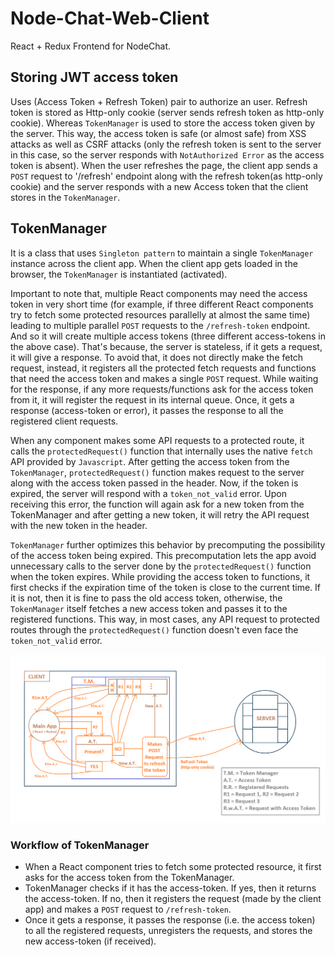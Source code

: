 # Node-Chat-Web-Client

React + Redux Frontend for NodeChat.

## Storing JWT access token

Uses (Access Token + Refresh Token) pair to authorize an user. Refresh token is stored as Http-only cookie (server sends refresh token as http-only cookie). Whereas `TokenManager` is used to store the access token given by the server. This way, the access token is safe (or almost safe) from XSS attacks as well as CSRF attacks (only the refresh token is sent to the server in this case, so the server responds with `NotAuthorized Error` as the access token is absent). When the user refreshes the page, the client app sends a `POST` request to '/refresh' endpoint along with the refresh token(as http-only cookie) and the server responds with a new Access token that the client stores in the `TokenManager`.

## TokenManager

It is a class that uses `Singleton pattern` to maintain a single `TokenManager` instance across the client app. When the client app gets loaded in the browser, the `TokenManager` is instantiated (activated).

Important to note that, multiple React components may need the access token in very short time (for example, if three different React components try to fetch some protected resources parallelly at almost the same time) leading to multiple parallel `POST` requests to the `/refresh-token` endpoint. And so it will create multiple access tokens (three different access-tokens in the above case). That's because, the server is stateless, if it gets a request, it will give a response. To avoid that, it does not directly make the fetch request, instead, it registers all the protected fetch requests and functions that need the access token and makes a single `POST` request. While waiting for the response, if any more requests/functions ask for the access token from it, it will register the request in its internal queue. Once, it gets a response (access-token or error), it passes the response to all the registered client requests.

When any component makes some API requests to a protected route, it calls the `protectedRequest()` function that internally uses the native `fetch` API provided by `Javascript`. After getting the access token from the `TokenManager`, `protectedRequest()` function makes request to the server along with the access token passed in the header. Now, if the token is expired, the server will respond with a `token_not_valid` error. Upon receiving this error, the function will again ask for a new token from the TokenManager and after getting a new token, it will retry the API request with the new token in the header.

`TokenManager` further optimizes this behavior by precomputing the possibility of the access token being expired. This precomputation lets the app avoid unnecessary calls to the server done by the `protectedRequest()` function when the token expires. While providing the access token to functions, it first checks if the expiration time of the token is close to the current time. If it is not, then it is fine to pass the old access token, otherwise, the `TokenManager` itself fetches a new access token and passes it to the registered functions. This way, in most cases, any API request to protected routes through the `protectedRequest()` function doesn't even face the `token_not_valid` error.

![TokenManager Architecture](./docs/TokenManager_architecture.png)

### Workflow of TokenManager

- When a React component tries to fetch some protected resource, it first asks for the access token from the TokenManager.
- TokenManager checks if it has the access-token. If yes, then it returns the access-token. If no, then it registers the request (made by the client app) and makes a `POST` request to `/refresh-token`.
- Once it gets a response, it passes the response (i.e. the access token) to all the registered requests, unregisters the requests, and stores the new access-token (if received).
